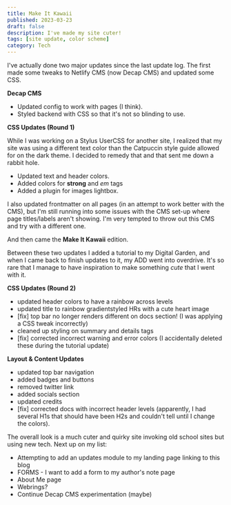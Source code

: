 ```yaml
---
title: Make It Kawaii
published: 2023-03-23
draft: false
description: I've made my site cuter!
tags: [site update, color scheme]
category: Tech
---
```


I've actually done two major updates since the last update log. The first made
some tweaks to Netlify CMS (now Decap CMS) and updated some CSS.

**Decap CMS**

- Updated config to work with pages (I think).
- Styled backend with CSS so that it's not so blinding to use.

**CSS Updates (Round 1)**

While I was working on a Stylus UserCSS for another site, I realized that my
site was using a different text color than the Catpuccin style guide allowed for
on the dark theme. I decided to remedy that and that sent me down a rabbit hole.

- Updated text and header colors.
- Added colors for **strong** and _em_ tags
- Added a plugin for images lightbox.

I also updated frontmatter on all pages (in an attempt to work better with the
CMS), but I'm still running into some issues with the CMS set-up where page
titles/labels aren't showing. I'm very tempted to throw out this CMS and try
with a different one.

And then came the **Make It Kawaii** edition.

Between these two updates I added a tutorial to my Digital Garden, and when I
came back to finish updates to it, my ADD went into overdrive. It's so rare that
I manage to have inspiration to make something _cute_ that I went with it.

**CSS Updates (Round 2)**

- updated header colors to have a rainbow across levels
- updated title to rainbow gradientstyled HRs with a cute heart image
- \[fix] top bar no longer renders different on docs section! (I was applying a
  CSS tweak incorrectly)
- cleaned up styling on summary and details tags
- \[fix] corrected incorrect warning and error colors (I accidentally deleted
  these during the tutorial update)

**Layout & Content Updates**

- updated top bar navigation
- added badges and buttons
- removed twitter link
- added socials section
- updated credits
- \[fix] corrected docs with incorrect header levels (apparently, I had several
  H1s that should have been H2s and couldn't tell until I change the colors).

The overall look is a much cuter and quirky site invoking old school sites but
using new tech. Next up on my list:

- Attempting to add an updates module to my landing page linking to this blog
- FORMS - I want to add a form to my author's note page
- About Me page
- Webrings?
- Continue Decap CMS experimentation (maybe)
